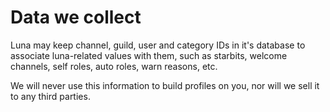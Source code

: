 # Data we collect

Luna may keep channel, guild, user and category IDs in it's database to associate luna-related values with them, such as starbits, welcome channels, self roles, auto roles, warn reasons, etc.

We will never use this information to build profiles on you, nor will we sell it to any third parties.
